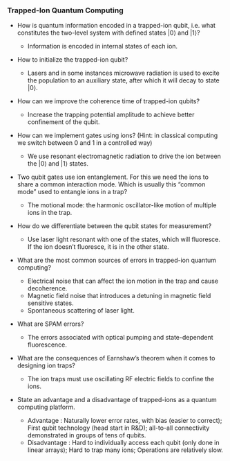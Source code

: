 ### Trapped-Ion Quantum Computing

* How is quantum information encoded in a trapped-ion qubit, i.e. what constitutes the two-level system with defined states |0⟩ and |1⟩? 
  * Information is encoded in internal states of each ion.

* How to initialize the trapped-ion qubit?
  * Lasers and in some instances microwave radiation is used to excite the population to an auxiliary state, after which it will decay to state |0⟩. 

* How can we improve the coherence time of trapped-ion qubits?
  * Increase the trapping potential amplitude to achieve better confinement of the qubit. 

* How can we implement gates using ions? (Hint: in classical computing we switch between 0 and 1 in a controlled way) 
  * We use resonant electromagnetic radiation to drive the ion between the |0⟩ and |1⟩ states. 

* Two qubit gates use ion entanglement. For this we need the ions to share a common interaction mode. Which is usually this “common mode” used to entangle ions in a trap?
  * The motional mode: the harmonic oscillator-like motion of multiple ions in the trap. 
  
* How do we differentiate between the qubit states for measurement?
  * Use laser light resonant with one of the states, which will fluoresce. If the ion doesn’t fluoresce, it is in the other state. 
  
* What are the most common sources of errors in trapped-ion quantum computing?
  * Electrical noise that can affect the ion motion in the trap and cause decoherence. 
  * Magnetic field noise that introduces a detuning in magnetic field sensitive states. 
  * Spontaneous scattering of laser light. 

* What are SPAM errors?
  * The errors associated with optical pumping and state-dependent fluorescence. 

* What are the consequences of Earnshaw’s theorem when it comes to designing ion traps?
  * The ion traps must use oscillating RF electric fields to confine the ions. 

* State an advantage and a disadvantage of trapped-ions as a quantum computing platform.
  * Advantage : Naturally lower error rates, with bias (easier to correct); First qubit technology (head start in R&D); all-to-all connectivity demonstrated in groups of tens of qubits.
  * Disadvantage : Hard to individually access each qubit (only done in linear arrays); Hard to trap many ions; Operations are relatively slow.